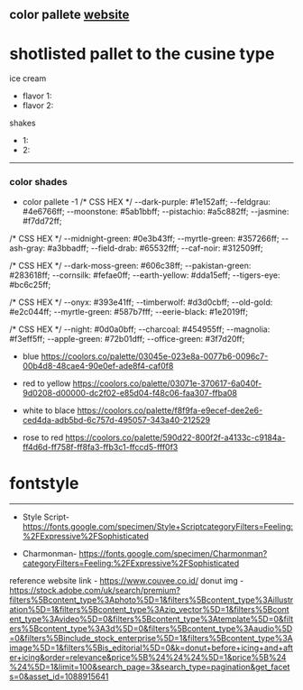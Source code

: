 color pallete [website](https://coolors.co/palettes/trending)
---
# shotlisted pallet to the cusine type
ice cream
- flavor 1:
- flavor 2:

shakes
- 1:
- 2:

---
### color shades
- color pallete -1
 /* CSS HEX */
--dark-purple: #1e152aff;
--feldgrau: #4e6766ff;
--moonstone: #5ab1bbff;
--pistachio: #a5c882ff;
--jasmine: #f7dd72ff;

/* CSS HEX */
--midnight-green: #0e3b43ff;
--myrtle-green: #357266ff;
--ash-gray: #a3bbadff;
--field-drab: #65532fff;
--caf-noir: #312509ff;

/* CSS HEX */
--dark-moss-green: #606c38ff;
--pakistan-green: #283618ff;
--cornsilk: #fefae0ff;
--earth-yellow: #dda15eff;
--tigers-eye: #bc6c25ff;

/* CSS HEX */
--onyx: #393e41ff;
--timberwolf: #d3d0cbff;
--old-gold: #e2c044ff;
--myrtle-green: #587b7fff;
--eerie-black: #1e2019ff;

/* CSS HEX */
--night: #0d0a0bff;
--charcoal: #454955ff;
--magnolia: #f3eff5ff;
--apple-green: #72b01dff;
--office-green: #3f7d20ff;
- blue https://coolors.co/palette/03045e-023e8a-0077b6-0096c7-00b4d8-48cae4-90e0ef-ade8f4-caf0f8

- red to yellow https://coolors.co/palette/03071e-370617-6a040f-9d0208-d00000-dc2f02-e85d04-f48c06-faa307-ffba08

- white to blace https://coolors.co/palette/f8f9fa-e9ecef-dee2e6-ced4da-adb5bd-6c757d-495057-343a40-212529

- rose to red https://coolors.co/palette/590d22-800f2f-a4133c-c9184a-ff4d6d-ff758f-ff8fa3-ffb3c1-ffccd5-fff0f3

# fontstyle
---
- Style Script- https://fonts.google.com/specimen/Style+ScriptcategoryFilters=Feeling:%2FExpressive%2FSophisticated

- Charmonman- https://fonts.google.com/specimen/Charmonman?categoryFilters=Feeling:%2FExpressive%2FSophisticated

reference website link - https://www.couvee.co.id/
donut img - https://stock.adobe.com/uk/search/premium?filters%5Bcontent_type%3Aphoto%5D=1&filters%5Bcontent_type%3Aillustration%5D=1&filters%5Bcontent_type%3Azip_vector%5D=1&filters%5Bcontent_type%3Avideo%5D=0&filters%5Bcontent_type%3Atemplate%5D=0&filters%5Bcontent_type%3A3d%5D=0&filters%5Bcontent_type%3Aaudio%5D=0&filters%5Binclude_stock_enterprise%5D=1&filters%5Bcontent_type%3Aimage%5D=1&filters%5Bis_editorial%5D=0&k=donut+before+icing+and+after+icing&order=relevance&price%5B%24%24%24%5D=1&price%5B%24%24%5D=1&limit=100&search_page=3&search_type=pagination&get_facets=0&asset_id=1088915641